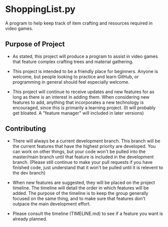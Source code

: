 # ShoppingList.py
A program to help keep track of item crafting and resources required in video games. 


## Purpose of Project
* As stated, this project will produce a program to assist in video games that feature
  complex crafting trees and material gathering.

* This project is intended to be a friendly place for beginners. Anyone is welcome, but 
  people looking to practice and learn GitHub, or programming in general should feel
  especially welcome.
  
* This project will continue to receive updates and new features for as long as there
  is an interest in adding them. When considering new features to add, anything that
  incorporates a new technology is encouraged, since this is primarily a learning project.
  (It will probably get bloated. A "feature manager" will included in later versions)
  
## Contributing
* There will always be a current development branch. This branch will be the current features
  that have the highest priority are developed. You can work on other things, but your code won't be
  pulled into the master/main branch until that feature is included in the development branch.
  (Please still continue to make your pull requests if you have finished code, just understand
  that it won't be pulled until it is relevent to the dev branch) 

* When new features are suggested, they will be placed on the project timeline. The timeline
  will detail the order in which features will be added. The purpose of the timeline is 
  to keep the group generally focused on the same thing, and to make sure that features
  don't outpace the main development effort.
  
* Please consult the timeline (TIMELINE.md) to see if a feature you want is already planned. 
